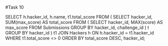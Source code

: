 #Task 10

SELECT h.hacker_id, h.name, t1.total_score
  FROM (
        SELECT hacker_id, SUM(max_score) AS total_score
          FROM (
                SELECT hacker_id, MAX(score) AS max_score
                  FROM Submissions
                GROUP BY hacker_id, challenge_id
               ) t
        GROUP BY hacker_id
       ) t1
  JOIN Hackers h
    ON h.hacker_id = t1.hacker_id
 WHERE t1.total_score <> 0
 ORDER BY total_score DESC, hacker_id;
